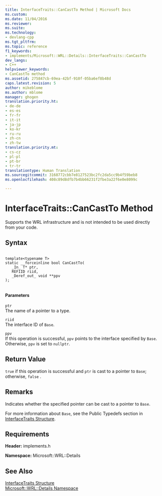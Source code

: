 ```yaml
---
title: InterfaceTraits::CanCastTo Method | Microsoft Docs
ms.custom: 
ms.date: 11/04/2016
ms.reviewer: 
ms.suite: 
ms.technology:
- devlang-cpp
ms.tgt_pltfrm: 
ms.topic: reference
f1_keywords:
- implements/Microsoft::WRL::Details::InterfaceTraits::CanCastTo
dev_langs:
- C++
helpviewer_keywords:
- CanCastTo method
ms.assetid: 275847cb-69ea-42bf-910f-05ba6ef8b48d
caps.latest.revision: 5
author: mikeblome
ms.author: mblome
manager: ghogen
translation.priority.ht:
- de-de
- es-es
- fr-fr
- it-it
- ja-jp
- ko-kr
- ru-ru
- zh-cn
- zh-tw
translation.priority.mt:
- cs-cz
- pl-pl
- pt-br
- tr-tr
translationtype: Human Translation
ms.sourcegitcommit: 3168772cbb7e8127523bc2fc2da5cc9b4f59beb8
ms.openlocfilehash: 408c89d8dfb7b4bb66231f2fbe3a22f6e0e8099c

---
```

# InterfaceTraits::CanCastTo Method
Supports the WRL infrastructure and is not intended to be used directly from your code.  
  
## Syntax  
  
```  
  
template<typename T>  
static __forceinline bool CanCastTo(  
   _In_ T* ptr,  
   REFIID riid,  
   _Deref_out_ void **ppv  
);  
  
```  
  
#### Parameters  
 `ptr`  
 The name of a pointer to a type.  
  
 `riid`  
 The interface ID of `Base`.  
  
 `ppv`  
 If this operation is successful, `ppv` points to the interface specified by `Base`. Otherwise, `ppv` is set to `nullptr`.  
  
## Return Value  
 `true` if this operation is successful and `ptr` is cast to a pointer to `Base`; otherwise, `false` .  
  
## Remarks  
 Indicates whether the specified pointer can be cast to a pointer to `Base`.  
  
 For more information about `Base`, see the Public Typedefs section in [InterfaceTraits Structure](../windows/interfacetraits-structure.md).  
  
## Requirements  
 **Header:** implements.h  
  
 **Namespace:** Microsoft::WRL::Details  
  
## See Also  
 [InterfaceTraits Structure](../windows/interfacetraits-structure.md)   
 [Microsoft::WRL::Details Namespace](../windows/microsoft-wrl-details-namespace.md)


<!--HONumber=Jan17_HO2-->


